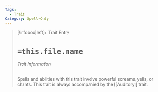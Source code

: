 ```yaml
---
Tags:
  - Trait
Category: Spell-Only
---
```

> [!infobox|left]+ Trait Entry
> # `=this.file.name`
> ###### Trait Information
> Spells and abilities with this trait involve powerful screams, yells, or chants. This trait is always accompanied by the [[Auditory]] trait.